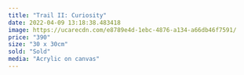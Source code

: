 ```yaml
---
title: "Trail II: Curiosity"
date: 2022-04-09 13:18:38.483418
image: https://ucarecdn.com/e8789e4d-1ebc-4876-a134-a66db46f7591/
price: "390"
size: "30 x 30cm"
sold: "Sold"
media: "Acrylic on canvas"
---
```


